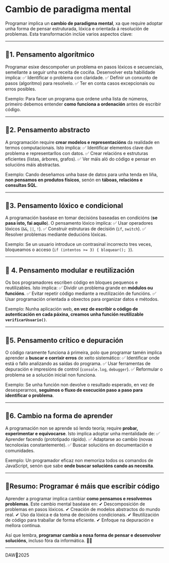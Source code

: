 # Cambio de paradigma mental

Programar implica un **cambio de paradigma mental**, xa que require adoptar unha forma de pensar estruturada, lóxica e orientada á resolución de problemas. Esta transformación inclúe varios aspectos clave:

------

## 🔹1. Pensamento algorítmico

Programar esixe descompoñer un problema en pasos lóxicos e secuenciais, semellante a seguir unha receita de cociña. Desenvolver esta habilidade implica:
 ✅ Identificar o problema con claridade.
 ✅ Definir un conxunto de pasos (algoritmo) para resolvelo.
 ✅ Ter en conta casos excepcionais ou erros posibles.

Exemplo: Para facer un programa que ordene unha lista de números, primeiro debemos entender **como funciona a ordenación** antes de escribir código.

------

## 🔹2. Pensamento abstracto

A programación require **crear modelos e representacións** da realidade en termos computacionais. Isto implica:
 ✅ Identificar elementos clave dun problema e representarllos con datos.
 ✅ Crear relacións e estruturas eficientes (listas, árbores, grafos).
 ✅ Ver máis aló do código e pensar en solucións máis abstractas.

Exemplo: Cando deseñamos unha base de datos para unha tenda en liña, **non pensamos en produtos físicos**, senón en **táboas, relacións e consultas SQL**.

------

## 🔹3. Pensamento lóxico e condicional

A programación baséase en tomar decisións baseadas en condicións (**se pasa isto, fai aquilo**). O pensamento lóxico implica:
 ✅ Usar operadores lóxicos (`&&`, `||`, `!`).
 ✅ Construír estruturas de decisión (`if`, `switch`).
 ✅ Resolver problemas mediante deducións lóxicas.

Exemplo: Se un usuario introduce un contrasinal incorrecto tres veces, bloqueamos o acceso (`if (intentos >= 3) { bloquear(); }`).

------

## 🔹 4. Pensamento modular e reutilización

Os bos programadores escriben código en bloques pequenos e reutilizables. Isto implica:
 ✅ Dividir un problema grande en **módulos ou funcións**.
 ✅ Evitar repetir código mediante a reutilización de funcións.
 ✅ Usar programación orientada a obxectos para organizar datos e métodos.

Exemplo: Nunha aplicación web, **en vez de escribir o código de autenticación en cada páxina, creamos unha función reutilizable `verificarUsuario()`**.

------

## 🔹5. Pensamento crítico e depuración

O código raramente funciona á primeira, polo que programar tamén implica aprender a **buscar e corrixir erros** de xeito sistemático:
 ✅ Identificar onde está o fallo analizando as saídas do programa.
 ✅ Usar ferramentas de depuración e impresións de control (`console.log`, `debugger`).
 ✅ Reformular o problema se a solución inicial non funciona.

Exemplo: Se unha función non devolve o resultado esperado, en vez de desesperarnos, **seguimos o fluxo de execución paso a paso para identificar o problema**.

------

## 🔹6. Cambio na forma de aprender

A programación non se aprende só lendo teoría; require **probar, experimentar e equivocarse**. Isto implica adoptar unha mentalidade de:
 ✅ Aprender facendo (prototipado rápido).
 ✅ Adaptarse ao cambio (novas tecnoloxías constantemente).
 ✅ Buscar solucións en documentación e comunidades.

Exemplo: Un programador eficaz non memoriza todos os comandos de JavaScript, senón que sabe **onde buscar solucións cando as necesita**.

------

## 📌Resumo: Programar é máis que escribir código

Aprender a programar implica cambiar **como pensamos e resolvemos problemas**. Este cambio mental baséase en:
 ✔ Descomposición de problemas en pasos lóxicos.
 ✔ Creación de modelos abstractos do mundo real.
 ✔ Uso da lóxica e da toma de decisións condicionais.
 ✔ Reutilización de código para traballar de forma eficiente.
 ✔ Enfoque na depuración e mellora continua.

Así que lembra, **programar cambia a nosa forma de pensar e desenvolver solucións**, incluso fóra da informática. 🚀😊


---

DAW🧊2025